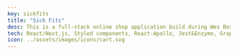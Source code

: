 ```yaml
---
key: sickfits
title: "Sick Fits"
desc: This is a full-stack online shop application build during Wes Bos' Fullstack Advanced React & GraphQL course.  This project uses GraphQL API with Node.js on the backend and React.js and Apollo on the frontend. It includes many server-side bits, including JWT authentication, permissions, sending an email, uploading images, Pagination, and charging credit cards. Also, complex Relational Data queries and server-side mutations like signing up or checking-out and testing React Components. The next TODO for this app is to switch to new Prisma schema, change render props into hooks wherever possible, and develop user account section.
tech: React/Next.js, Styled components, React-Apollo, Jest&Enzyme, GraphQL Yoga, Prisma, Stripe
icon: ../assets/images/icons/cart.svg
---
```

